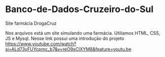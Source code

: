 # Banco-de-Dados-Cruzeiro-do-Sul
Site farmácia DrogaCruz

Nos arquivos está um site simulando uma farmácia. Utiliamos HTML, CSS, JS e Mysql.
Nesse link possui uma introdução do projeto https://www.youtube.com/watch?si=ALd73yFUYcpmc_b7&v=reO9xClXYM8&feature=youtu.be
